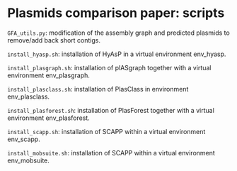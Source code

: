 # Plasmids comparison paper: scripts

`GFA_utils.py`: modification of the assembly graph and predicted plasmids to remove/add back short contigs.  


`install_hyasp.sh`: installation of HyAsP in a virtual environment env_hyasp.  

`install_plasgraph.sh`: installation of plASgraph together with a virtual environment env_plasgraph.  

`install_plasclass.sh`: installation of PlasClass in environment env_plasclass.

`install_plasforest.sh`: installation of PlasForest together with a virtual environment env_plasforest.  

`install_scapp.sh`: installation of SCAPP within a virtual environment env_scapp. 

`install_mobsuite.sh`: installation of SCAPP within a virtual environment env_mobsuite.
